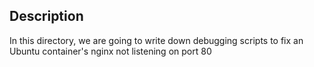 ## Description
In this directory, we are going to write down debugging scripts to fix an Ubuntu container's nginx not listening on port 80